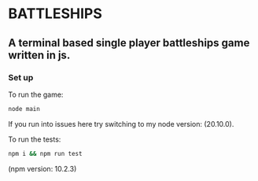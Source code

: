 # BATTLESHIPS

## A terminal based single player battleships game written in js.

### Set up

To run the game:

```bash
node main
```

If you run into issues here try switching to my node version: (20.10.0).

To run the tests:

```bash
npm i && npm run test
```

(npm version: 10.2.3)
